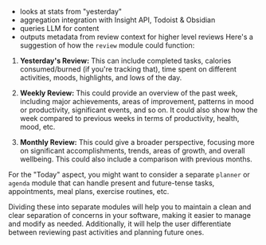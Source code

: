 - looks at stats from "yesterday"
- aggregation integration with Insight API, Todoist & Obsidian
- queries LLM for content
- outputs metadata from review context for higher level reviews
Here's a suggestion of how the `review` module could function:

1. **Yesterday's Review:** This can include completed tasks, calories consumed/burned (if you're tracking that), time spent on different activities, moods, highlights, and lows of the day.

2. **Weekly Review:** This could provide an overview of the past week, including major achievements, areas of improvement, patterns in mood or productivity, significant events, and so on. It could also show how the week compared to previous weeks in terms of productivity, health, mood, etc.

3. **Monthly Review:** This could give a broader perspective, focusing more on significant accomplishments, trends, areas of growth, and overall wellbeing. This could also include a comparison with previous months.

For the "Today" aspect, you might want to consider a separate `planner` or `agenda` module that can handle present and future-tense tasks, appointments, meal plans, exercise routines, etc.

Dividing these into separate modules will help you to maintain a clean and clear separation of concerns in your software, making it easier to manage and modify as needed. Additionally, it will help the user differentiate between reviewing past activities and planning future ones.